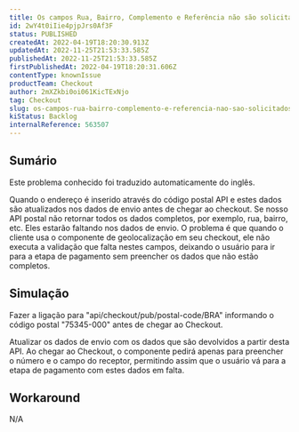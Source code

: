 ```yaml
---
title: Os campos Rua, Bairro, Complemento e Referência não são solicitados na etapa de endereço no checkout
id: 2wY4t0iIie4pjpJrs0Af3F
status: PUBLISHED
createdAt: 2022-04-19T18:20:30.913Z
updatedAt: 2022-11-25T21:53:33.585Z
publishedAt: 2022-11-25T21:53:33.585Z
firstPublishedAt: 2022-04-19T18:20:31.606Z
contentType: knownIssue
productTeam: Checkout
author: 2mXZkbi0oi061KicTExNjo
tag: Checkout
slug: os-campos-rua-bairro-complemento-e-referencia-nao-sao-solicitados-na-etapa-de-endereco-no-checkout
kiStatus: Backlog
internalReference: 563507
---
```


## Sumário

<div class="alert alert-info">
  <p>Este problema conhecido foi traduzido automaticamente do inglês.</p>
</div>


Quando o endereço é inserido através do código postal API e estes dados são atualizados nos dados de envio antes de chegar ao checkout. Se nosso API postal não retornar todos os dados completos, por exemplo, rua, bairro, etc. Eles estarão faltando nos dados de envio. O problema é que quando o cliente usa o componente de geolocalização em seu checkout, ele não executa a validação que falta nestes campos, deixando o usuário para ir para a etapa de pagamento sem preencher os dados que não estão completos.



## Simulação


Fazer a ligação para "api/checkout/pub/postal-code/BRA" informando o código postal "75345-000" antes de chegar ao Checkout.

Atualizar os dados de envio com os dados que são devolvidos a partir desta API. Ao chegar ao Checkout, o componente pedirá apenas para preencher o número e o campo do receptor, permitindo assim que o usuário vá para a etapa de pagamento com estes dados em falta.



## Workaround


N/A

